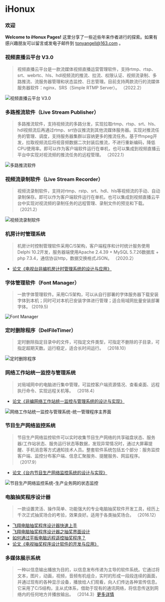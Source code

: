 # iHonux

### 欢迎
 **Welcome to iHonux Pages!**  这里分享了一些近些年来作者进行的探索。如果有感兴趣朋友可以留言或发电子邮件到 tonyangell@163.com 。

### 视频直播云平台 V3.0
> 视频直播云平台是一款流媒体视频直播运营管理软件，支持rtmp、rtsp、srt、webrtc、hls、hdl视频流的推流、拉流、权限认证、视频流录制、多路推流、流服务器管理和状态监控、日志管理。目前支持两款流行的流媒体服务器软件：nginx、SRS（Simple RTMP Server）。
（2022.2）

![视频直播云平台 V3.0](images/%E8%A7%86%E9%A2%91%E7%9B%B4%E6%92%AD%E4%BA%91%E5%B9%B3%E5%8F%B0V3.0.png)

### 多路推流软件（Live Stream Publisher）
> 多路推流软件，支持视频流的多路分发，实现拉取rtmp、rtsp、srt、hls、hdl视频流后再通过rtmp、srt协议推流到其他流媒体服务器。实现对推流任务的管理、调度，支持服务器集群以容纳更多的推流任务。基于ffmpeg开发，拉取视频流后将视音频数据二次封装后推流，不进行重新编码，降低CPU使用率。即可以作为客户端软件运行在单机，也可以集成到视频直播云平台中实现对视流频的推流任务的远程管理。
（2022.1）

![多路推流软件](images/LiveStreamPublisher.png)

### 视频流录制软件（Live Stream Recorder）
> 视频流录制软件，支持对rtmp、rstp、srt、hdl、hls等视频流的手动、自动录制保存。即可以作为客户端软件运行在单机，也可以集成到视频直播云平台中实现对视流频的录制任务的远程管理、录制文件的预览和下载。
（2021.2）

![视频流录制软件](images/LiveStreamRecorder.png)

### 机房计时管理系统
> 机房计时控制管理软件采用C/S架构，客户端程序和计时统计服务使用Delphi 10.2开发，服务器端使用Apache 2.4.39 + MySQL 5.7.26数据库 + php 7.3.4，通信协议http，数据交换格式JSON。
（2020.2）

- [论文《电视台非编机房计时管理系统的设计与应用》](https://kns.cnki.net/kcms/detail/detail.aspx?dbcode=CJFD&dbname=CJFDLAST2021&filename=DSZM202110015&uniplatform=NZKPT&v=nsPYJJIzNwanzm74g-0HCBpIHnohTHTIqfcgS4h1qJAqgndFxr56264ngJwxJh6i)

### 字体管理软件（Font Manager）
> 一款字体管理软件。采用C/S架构，可以从自行部署的字体服务器下载安装字体到本机；同时可对本机已安装字体进行管理；适合局域网批量安装部署字体。
(2019.5)

![Font Manager](images/FontManager.png)

### 定时删除程序（DelFileTimer）
> 定时删除指定目录中的文件，可指定文件类型，可指定不删除的子目录，可指定超期天数。运行稳定，适合长时间运行。
（2018.10）

![定时删除程序](images/%E5%AE%9A%E6%97%B6%E5%88%A0%E9%99%A4%E7%A8%8B%E5%BA%8F.png)

### 网络工作站统一监控与管理系统
> 对局域网中的电脑进行集中管理，可监控客户端资源情况、查看桌面、远程执行命令、实现远程关机等。
（2018.4）

- [论文《非编网络工作站统一监控与管理系统的设计与实现》](https://kns.cnki.net/kcms/detail/detail.aspx?dbcode=CJFD&dbname=CJFDLAST2020&filename=DSZM202002019&uniplatform=NZKPT&v=AiRotHsGSyPfgl8XzIrVR9KQtm0AWYNnm7-fw80GbU2fDRha28R4OW9z41eIWQLF)

![网络工作站统一监控与管理系统-统一管理程序主界面](images/%E7%BD%91%E7%BB%9C%E5%B7%A5%E4%BD%9C%E7%AB%99%E7%BB%9F%E4%B8%80%E7%9B%91%E6%8E%A7%E4%B8%8E%E7%AE%A1%E7%90%86%E7%B3%BB%E7%BB%9F-%E7%BB%9F%E4%B8%80%E7%AE%A1%E7%90%86%E7%A8%8B%E5%BA%8F%E4%B8%BB%E7%95%8C%E9%9D%A2.png)

### 节目生产网络监控系统
> 节目生产网络监控软件可以实时收集节目生产网络的共享磁盘状态、服务器/工作站状态、服务运行状态等数据，发现异常情况时，通过大屏幕提醒、手机消息等方式通知技术人员。整套软件系统包括五个部分：服务监控客户端、监控分布客户端、信息汇聚服务、提醒服务、网监程序。
（2017.9）

- [论文《台内节目生产网络监控系统的设计与实现》](https://kns.cnki.net/kcms/detail/detail.aspx?filename=DSZM201901019&dbcode=CJFQ&dbname=CJFD2019&v=nObC302BMhD21XqCtCQ9Stk2bf5wgPBgvJ0kQdhJdu14j5CA2wSagVogRMLoMmDP)

![节目生产网络监控系统-生产业务网的状态监控](images/%E8%8A%82%E7%9B%AE%E7%94%9F%E4%BA%A7%E7%BD%91%E7%BB%9C%E7%9B%91%E6%8E%A7%E7%B3%BB%E7%BB%9F-%E7%94%9F%E4%BA%A7%E4%B8%9A%E5%8A%A1%E7%BD%91%E7%9A%84%E7%8A%B6%E6%80%81%E7%9B%91%E6%8E%A7.png)

### 电脑抽奖程序设计器
> 一款设置灵活、操作简单、功能强大的专业电脑抽奖软件开发工具，经历上千次正式抽奖场合的考验，效果良好。适用于各类抽奖场合。
（2016.12）

- [飞翔电脑抽奖程序设计器快速上手](images/%E9%A3%9E%E7%BF%94%E7%94%B5%E8%84%91%E6%8A%BD%E5%A5%96%E7%A8%8B%E5%BA%8F%E8%AE%BE%E8%AE%A1%E5%99%A8%E5%BF%AB%E9%80%9F%E4%B8%8A%E6%89%8B.png)
- [飞翔电脑抽奖程序设计器之抽奖界面设计](images/%E9%A3%9E%E7%BF%94%E7%94%B5%E8%84%91%E6%8A%BD%E5%A5%96%E7%A8%8B%E5%BA%8F%E8%AE%BE%E8%AE%A1%E5%99%A8%E4%B9%8B%E6%8A%BD%E5%A5%96%E7%95%8C%E9%9D%A2%E8%AE%BE%E8%AE%A1.png)
- [如何通过平板电脑远程遥控抽奖程序？](images/%E5%A6%82%E4%BD%95%E9%80%9A%E8%BF%87%E5%B9%B3%E6%9D%BF%E7%94%B5%E8%84%91%E8%BF%9C%E7%A8%8B%E9%81%A5%E6%8E%A7%E6%8A%BD%E5%A5%96%E7%A8%8B%E5%BA%8F%EF%BC%9F.png)
- [论文《电视抽奖程序设计软件的开发与应用》](https://kns.cnki.net/kcms/detail/detail.aspx?filename=OGSA201307001017&dbcode=CPFD&dbname=CPFD2016&v=3fxURWWI5VcqDJpKX7f9Onu79yoXJUZiEoLnCYdOwt93YvgSi0_xAwpSJD-ApVvn6NWGwBRFubM=)

### 多媒体展示系统
> 一种以信息输出播放为目的，以信息发布传递为主导的软件系统。它通过将文本，图片，动画，视频，音频有机组合，实时的形成一段段连续的画面，并通过现有的各种显示设备，播放给人们观看，向人们传达各种宣传信息。它采用了C/S结构，主从式体系，借助于现有的通讯网络，将信息传送到网络内的任何地方并播放输出。
（2014.3）[更多详情](images/%E9%A3%9E%E7%BF%94%E5%A4%9A%E5%AA%92%E4%BD%93%E5%B1%95%E7%A4%BA%E7%B3%BB%E7%BB%9F.png)